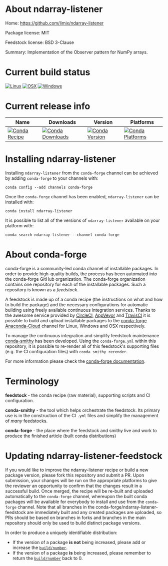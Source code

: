 About ndarray-listener
======================

Home: https://github.com/limix/ndarray-listener

Package license: MIT

Feedstock license: BSD 3-Clause

Summary: Implementation of the Observer pattern for NumPy arrays.



Current build status
====================

[![Linux](https://img.shields.io/circleci/project/github/conda-forge/ndarray_listener-feedstock/master.svg?label=Linux)](https://circleci.com/gh/conda-forge/ndarray_listener-feedstock)
[![OSX](https://img.shields.io/travis/conda-forge/ndarray_listener-feedstock/master.svg?label=macOS)](https://travis-ci.org/conda-forge/ndarray_listener-feedstock)
[![Windows](https://img.shields.io/appveyor/ci/conda-forge/ndarray_listener-feedstock/master.svg?label=Windows)](https://ci.appveyor.com/project/conda-forge/ndarray-listener-feedstock/branch/master)

Current release info
====================

| Name | Downloads | Version | Platforms |
| --- | --- | --- | --- |
| [![Conda Recipe](https://img.shields.io/badge/recipe-ndarray--listener-green.svg)](https://anaconda.org/conda-forge/ndarray-listener) | [![Conda Downloads](https://img.shields.io/conda/dn/conda-forge/ndarray-listener.svg)](https://anaconda.org/conda-forge/ndarray-listener) | [![Conda Version](https://img.shields.io/conda/vn/conda-forge/ndarray-listener.svg)](https://anaconda.org/conda-forge/ndarray-listener) | [![Conda Platforms](https://img.shields.io/conda/pn/conda-forge/ndarray-listener.svg)](https://anaconda.org/conda-forge/ndarray-listener) |

Installing ndarray-listener
===========================

Installing `ndarray-listener` from the `conda-forge` channel can be achieved by adding `conda-forge` to your channels with:

```
conda config --add channels conda-forge
```

Once the `conda-forge` channel has been enabled, `ndarray-listener` can be installed with:

```
conda install ndarray-listener
```

It is possible to list all of the versions of `ndarray-listener` available on your platform with:

```
conda search ndarray-listener --channel conda-forge
```


About conda-forge
=================

conda-forge is a community-led conda channel of installable packages.
In order to provide high-quality builds, the process has been automated into the
conda-forge GitHub organization. The conda-forge organization contains one repository
for each of the installable packages. Such a repository is known as a *feedstock*.

A feedstock is made up of a conda recipe (the instructions on what and how to build
the package) and the necessary configurations for automatic building using freely
available continuous integration services. Thanks to the awesome service provided by
[CircleCI](https://circleci.com/), [AppVeyor](http://www.appveyor.com/)
and [TravisCI](https://travis-ci.org/) it is possible to build and upload installable
packages to the [conda-forge](https://anaconda.org/conda-forge)
[Anaconda-Cloud](http://docs.anaconda.org/) channel for Linux, Windows and OSX respectively.

To manage the continuous integration and simplify feedstock maintenance
[conda-smithy](http://github.com/conda-forge/conda-smithy) has been developed.
Using the ``conda-forge.yml`` within this repository, it is possible to re-render all of
this feedstock's supporting files (e.g. the CI configuration files) with ``conda smithy rerender``.

For more information please check the [conda-forge documentation](https://conda-forge.org/docs/).

Terminology
===========

**feedstock** - the conda recipe (raw material), supporting scripts and CI configuration.

**conda-smithy** - the tool which helps orchestrate the feedstock.
                   Its primary use is in the construction of the CI ``.yml`` files
                   and simplify the management of *many* feedstocks.

**conda-forge** - the place where the feedstock and smithy live and work to
                  produce the finished article (built conda distributions)


Updating ndarray-listener-feedstock
===================================

If you would like to improve the ndarray-listener recipe or build a new
package version, please fork this repository and submit a PR. Upon submission,
your changes will be run on the appropriate platforms to give the reviewer an
opportunity to confirm that the changes result in a successful build. Once
merged, the recipe will be re-built and uploaded automatically to the
`conda-forge` channel, whereupon the built conda packages will be available for
everybody to install and use from the `conda-forge` channel.
Note that all branches in the conda-forge/ndarray-listener-feedstock are
immediately built and any created packages are uploaded, so PRs should be based
on branches in forks and branches in the main repository should only be used to
build distinct package versions.

In order to produce a uniquely identifiable distribution:
 * If the version of a package **is not** being increased, please add or increase
   the [``build/number``](http://conda.pydata.org/docs/building/meta-yaml.html#build-number-and-string).
 * If the version of a package **is** being increased, please remember to return
   the [``build/number``](http://conda.pydata.org/docs/building/meta-yaml.html#build-number-and-string)
   back to 0.